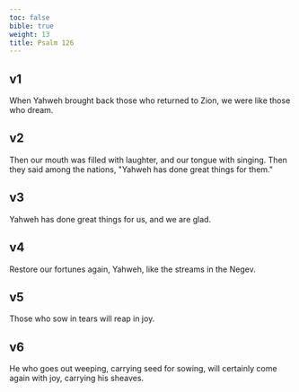 ```yaml
---
toc: false
bible: true
weight: 13
title: Psalm 126
---
```




## v1 
When Yahweh brought back those who returned to Zion, we were like those who dream. 

## v2 
Then our mouth was filled with laughter, and our tongue with singing. Then they said among the nations, "Yahweh has done great things for them." 

## v3 
Yahweh has done great things for us, and we are glad. 

## v4 
Restore our fortunes again, Yahweh, like the streams in the Negev. 

## v5 
Those who sow in tears will reap in joy. 

## v6 
He who goes out weeping, carrying seed for sowing, will certainly come again with joy, carrying his sheaves.

